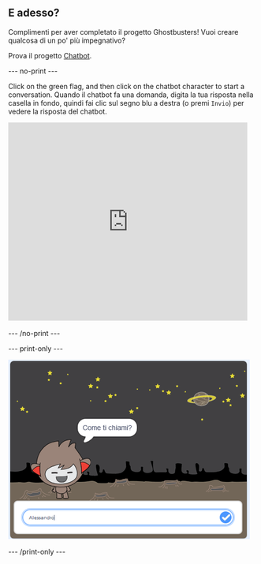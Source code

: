 ## E adesso?

Complimenti per aver completato il progetto Ghostbusters! Vuoi creare qualcosa di un po' più impegnativo?

Prova il progetto [Chatbot](https://projects.raspberrypi.org/en/projects/chatbot?utm_source=pathway&utm_medium=whatnext&utm_campaign=projects).

\--- no-print \---

Click on the green flag, and then click on the chatbot character to start a conversation. Quando il chatbot fa una domanda, digita la tua risposta nella casella in fondo, quindi fai clic sul segno blu a destra (o premi ` Invio `) per vedere la risposta del chatbot.

<div class="scratch-preview">
  <iframe allowtransparency="true" width="485" height="402" src="https://scratch.mit.edu/projects/embed/248864190/?autostart=false" 
  frameborder="0" scrolling="no"></iframe>
</div>

\--- /no-print \---

\--- print-only \---

![progetto completo](images/chatbot-preview.png)

\--- /print-only \---